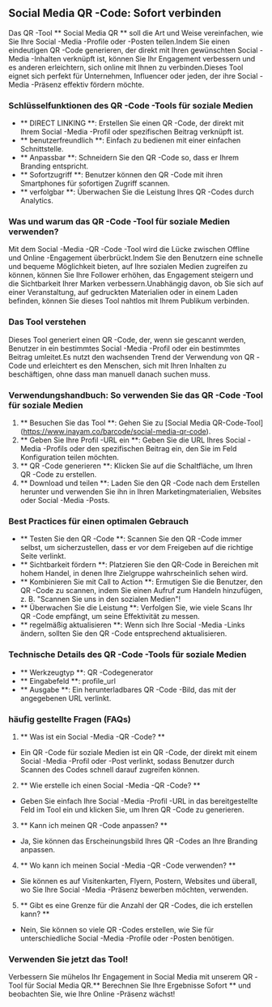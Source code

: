 ## Social Media QR -Code: Sofort verbinden

Das QR -Tool ** Social Media QR ** soll die Art und Weise vereinfachen, wie Sie Ihre Social -Media -Profile oder -Posten teilen.Indem Sie einen eindeutigen QR -Code generieren, der direkt mit Ihren gewünschten Social -Media -Inhalten verknüpft ist, können Sie Ihr Engagement verbessern und es anderen erleichtern, sich online mit Ihnen zu verbinden.Dieses Tool eignet sich perfekt für Unternehmen, Influencer oder jeden, der ihre Social -Media -Präsenz effektiv fördern möchte.

### Schlüsselfunktionen des QR -Code -Tools für soziale Medien

- ** DIRECT LINKING **: Erstellen Sie einen QR -Code, der direkt mit Ihrem Social -Media -Profil oder spezifischen Beitrag verknüpft ist.
- ** benutzerfreundlich **: Einfach zu bedienen mit einer einfachen Schnittstelle.
- ** Anpassbar **: Schneidern Sie den QR -Code so, dass er Ihrem Branding entspricht.
- ** Sofortzugriff **: Benutzer können den QR -Code mit ihren Smartphones für sofortigen Zugriff scannen.
- ** verfolgbar **: Überwachen Sie die Leistung Ihres QR -Codes durch Analytics.

### Was und warum das QR -Code -Tool für soziale Medien verwenden?

Mit dem Social -Media -QR -Code -Tool wird die Lücke zwischen Offline und Online -Engagement überbrückt.Indem Sie den Benutzern eine schnelle und bequeme Möglichkeit bieten, auf Ihre sozialen Medien zugreifen zu können, können Sie Ihre Follower erhöhen, das Engagement steigern und die Sichtbarkeit Ihrer Marken verbessern.Unabhängig davon, ob Sie sich auf einer Veranstaltung, auf gedruckten Materialien oder in einem Laden befinden, können Sie dieses Tool nahtlos mit Ihrem Publikum verbinden.

### Das Tool verstehen

Dieses Tool generiert einen QR -Code, der, wenn sie gescannt werden, Benutzer in ein bestimmtes Social -Media -Profil oder ein bestimmtes Beitrag umleitet.Es nutzt den wachsenden Trend der Verwendung von QR -Code und erleichtert es den Menschen, sich mit Ihren Inhalten zu beschäftigen, ohne dass man manuell danach suchen muss.

### Verwendungshandbuch: So verwenden Sie das QR -Code -Tool für soziale Medien

1. ** Besuchen Sie das Tool **: Gehen Sie zu [Social Media QR-Code-Tool] (https://www.inayam.co/barcode/social-media-qr-code).
2. ** Geben Sie Ihre Profil -URL ein **: Geben Sie die URL Ihres Social -Media -Profils oder den spezifischen Beitrag ein, den Sie im Feld Konfiguration teilen möchten.
3. ** QR -Code generieren **: Klicken Sie auf die Schaltfläche, um Ihren QR -Code zu erstellen.
4. ** Download und teilen **: Laden Sie den QR -Code nach dem Erstellen herunter und verwenden Sie ihn in Ihren Marketingmaterialien, Websites oder Social -Media -Posts.

### Best Practices für einen optimalen Gebrauch

- ** Testen Sie den QR -Code **: Scannen Sie den QR -Code immer selbst, um sicherzustellen, dass er vor dem Freigeben auf die richtige Seite verlinkt.
- ** Sichtbarkeit fördern **: Platzieren Sie den QR-Code in Bereichen mit hohem Handel, in denen Ihre Zielgruppe wahrscheinlich sehen wird.
- ** Kombinieren Sie mit Call to Action **: Ermutigen Sie die Benutzer, den QR -Code zu scannen, indem Sie einen Aufruf zum Handeln hinzufügen, z. B. "Scannen Sie uns in den sozialen Medien"!
- ** Überwachen Sie die Leistung **: Verfolgen Sie, wie viele Scans Ihr QR -Code empfängt, um seine Effektivität zu messen.
- ** regelmäßig aktualisieren **: Wenn sich Ihre Social -Media -Links ändern, sollten Sie den QR -Code entsprechend aktualisieren.

### Technische Details des QR -Code -Tools für soziale Medien

- ** Werkzeugtyp **: QR -Codegenerator
- ** Eingabefeld **: profile_url
- ** Ausgabe **: Ein herunterladbares QR -Code -Bild, das mit der angegebenen URL verlinkt.

### häufig gestellte Fragen (FAQs)

1. ** Was ist ein Social -Media -QR -Code? **
- Ein QR -Code für soziale Medien ist ein QR -Code, der direkt mit einem Social -Media -Profil oder -Post verlinkt, sodass Benutzer durch Scannen des Codes schnell darauf zugreifen können.

2. ** Wie erstelle ich einen Social -Media -QR -Code? **
- Geben Sie einfach Ihre Social -Media -Profil -URL in das bereitgestellte Feld im Tool ein und klicken Sie, um Ihren QR -Code zu generieren.

3. ** Kann ich meinen QR -Code anpassen? **
- Ja, Sie können das Erscheinungsbild Ihres QR -Codes an Ihre Branding anpassen.

4. ** Wo kann ich meinen Social -Media -QR -Code verwenden? **
- Sie können es auf Visitenkarten, Flyern, Postern, Websites und überall, wo Sie Ihre Social -Media -Präsenz bewerben möchten, verwenden.

5. ** Gibt es eine Grenze für die Anzahl der QR -Codes, die ich erstellen kann? **
- Nein, Sie können so viele QR -Codes erstellen, wie Sie für unterschiedliche Social -Media -Profile oder -Posten benötigen.

### Verwenden Sie jetzt das Tool!

Verbessern Sie mühelos Ihr Engagement in Social Media mit unserem QR -Tool für Social Media QR.** Berechnen Sie Ihre Ergebnisse Sofort ** und beobachten Sie, wie Ihre Online -Präsenz wächst!